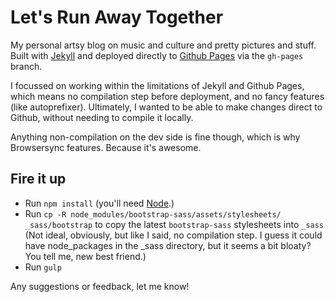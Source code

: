 # Let's Run Away Together

My personal artsy blog on music and culture and pretty pictures and stuff. Built with [Jekyll](http://jekyllrb.com/) and deployed directly to [Github Pages](https://pages.github.com/) via the `gh-pages` branch.

I focussed on working within the limitations of Jekyll and Github Pages, which means no compilation step before deployment, and no fancy features (like autoprefixer). Ultimately, I wanted to be able to make changes direct to Github, without needing to compile it locally.

Anything non-compilation on the dev side is fine though, which is why Browsersync features. Because it's awesome.

## Fire it up

- Run `npm install` (you'll need [Node](http://nodejs.org/).)
- Run `cp -R node_modules/bootstrap-sass/assets/stylesheets/ _sass/bootstrap` to copy the latest `bootstrap-sass` stylesheets into `_sass` (Not ideal, obviously, but like I said, no compilation step. I guess it could have node_packages in the _sass directory, but it seems a bit bloaty? You tell me, new best friend.)
- Run `gulp`

Any suggestions or feedback, let me know!
